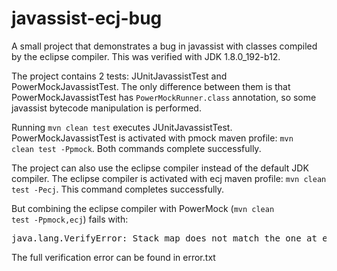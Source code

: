 # javassist-ecj-bug
A small project that demonstrates a bug in javassist with classes compiled by the eclipse compiler. This was verified with JDK 1.8.0_192-b12.

The project contains 2 tests: JUnitJavassistTest and PowerMockJavassistTest.
The only difference between them is that PowerMockJavassistTest has <code>PowerMockRunner.class</code> annotation,
so some javassist bytecode manipulation is performed.

Running <code>mvn clean test</code> executes JUnitJavassistTest.
PowerMockJavassistTest is activated with pmock maven profile: <code>mvn clean test -Ppmock</code>.
Both commands complete successfully.

The project can also use the eclipse compiler instead of the default JDK compiler.
The eclipse compiler is activated with ecj maven profile: <code>mvn clean test -Pecj</code>.
This command completes successfully.

But combining the eclipse compiler with PowerMock (<code>mvn clean test -Ppmock,ecj</code>) fails with:
<pre>
java.lang.VerifyError: Stack map does not match the one at exception handler 103
</pre>

The full verification error can be found in error.txt